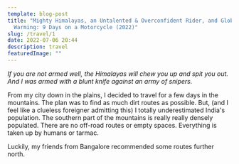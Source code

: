 ```yaml
---
template: blog-post
title: "Mighty Himalayas, an Untalented & Overconfident Rider, and Global
  Warming: 9 Days on a Motorcycle (2022)"
slug: /travel/1
date: 2022-07-06 20:44
description: travel
featuredImage: ""
---
```

*If you are not armed well, the Himalayas will chew you up and spit you out. And I was armed with a blunt knife against an army of snipers.*

From my city down in the plains, I decided to travel for a few days in the mountains. The plan was to find as much dirt routes as possible. But, (and I feel like a clueless foreigner admitting this) I totally underestimated India's population. The southern part of the mountains is really really densely populated. There are no off-road routes or empty spaces. Everything is taken up by humans or tarmac.

Luckily, my friends from Bangalore recommended some routes further north.